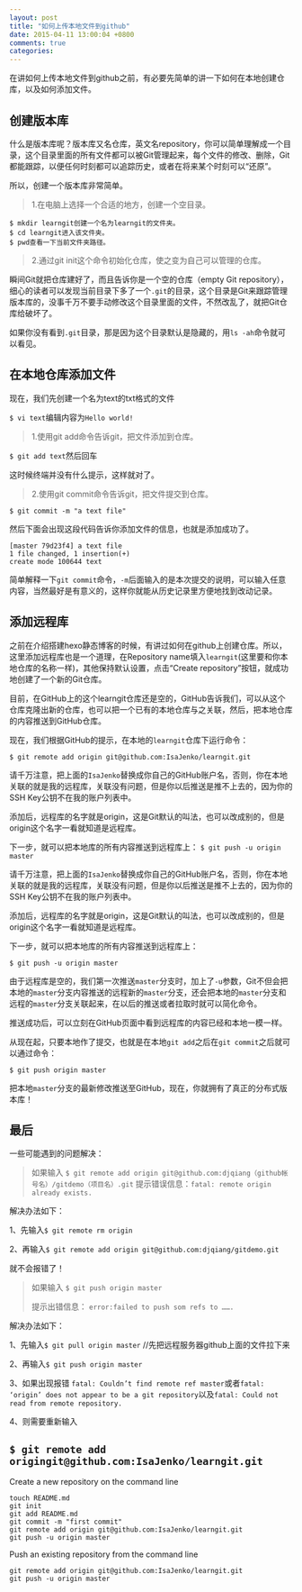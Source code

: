 ```yaml
---
layout: post
title: "如何上传本地文件到github"
date: 2015-04-11 13:00:04 +0800
comments: true
categories: 
---
```


在讲如何上传本地文件到github之前，有必要先简单的讲一下如何在本地创建仓库，以及如何添加文件。

## 创建版本库
什么是版本库呢？版本库又名仓库，英文名repository，你可以简单理解成一个目录，这个目录里面的所有文件都可以被Git管理起来，每个文件的修改、删除，Git都能跟踪，以便任何时刻都可以追踪历史，或者在将来某个时刻可以“还原”。

<!--more-->

所以，创建一个版本库非常简单。
>1.在电脑上选择一个合适的地方，创建一个空目录。
	
	$ mkdir learngit创建一个名为learngit的文件夹。
	$ cd learngit进入该文件夹。
	$ pwd查看一下当前文件夹路径。
>2.通过git init这个命令初始化仓库，使之变为自己可以管理的仓库。

瞬间Git就把仓库建好了，而且告诉你是一个空的仓库（empty Git repository），细心的读者可以发现当前目录下多了一个`.git`的目录，这个目录是Git来跟踪管理版本库的，没事千万不要手动修改这个目录里面的文件，不然改乱了，就把Git仓库给破坏了。

如果你没有看到`.git`目录，那是因为这个目录默认是隐藏的，用`ls -ah`命令就可以看见。
## 在本地仓库添加文件
现在，我们先创建一个名为text的txt格式的文件

`$ vi text`编辑内容为`Hello world!`
>1.使用git add命令告诉git，把文件添加到仓库。

`$ git add text`然后回车

这时候终端并没有什么提示，这样就对了。
>2.使用git commit命令告诉git，把文件提交到仓库。

`$ git commit -m "a text file"`

然后下面会出现这段代码告诉你添加文件的信息，也就是添加成功了。

	[master 79d23f4] a text file
	1 file changed, 1 insertion(+)
	create mode 100644 text

简单解释一下`git commit`命令，`-m`后面输入的是本次提交的说明，可以输入任意内容，当然最好是有意义的，这样你就能从历史记录里方便地找到改动记录。

## 添加远程库

之前在介绍搭建hexo静态博客的时候，有讲过如何在github上创建仓库。所以，这里添加远程库也是一个道理，在Repository name填入`learngit`(这里要和你本地仓库的名称一样)，其他保持默认设置，点击“Create repository”按钮，就成功地创建了一个新的Git仓库。

目前，在GitHub上的这个learngit仓库还是空的，GitHub告诉我们，可以从这个仓库克隆出新的仓库，也可以把一个已有的本地仓库与之关联，然后，把本地仓库的内容推送到GitHub仓库。

现在，我们根据GitHub的提示，在本地的`learngit`仓库下运行命令：
	
	$ git remote add origin git@github.com:IsaJenko/learngit.git
请千万注意，把上面的`IsaJenko`替换成你自己的GitHub账户名，否则，你在本地关联的就是我的远程库，关联没有问题，但是你以后推送是推不上去的，因为你的SSH Key公钥不在我的账户列表中。

添加后，远程库的名字就是origin，这是Git默认的叫法，也可以改成别的，但是origin这个名字一看就知道是远程库。

下一步，就可以把本地库的所有内容推送到远程库上：
`$ git push -u origin master`

请千万注意，把上面的`IsaJenko`替换成你自己的GitHub账户名，否则，你在本地关联的就是我的远程库，关联没有问题，但是你以后推送是推不上去的，因为你的SSH Key公钥不在我的账户列表中。

添加后，远程库的名字就是origin，这是Git默认的叫法，也可以改成别的，但是origin这个名字一看就知道是远程库。

下一步，就可以把本地库的所有内容推送到远程库上：

`$ git push -u origin master`

由于远程库是空的，我们第一次推送`master`分支时，加上了`-u`参数，Git不但会把本地的`master`分支内容推送的远程新的`master`分支，还会把本地的`master`分支和远程的`master`分支关联起来，在以后的推送或者拉取时就可以简化命令。

推送成功后，可以立刻在GitHub页面中看到远程库的内容已经和本地一模一样。

从现在起，只要本地作了提交，也就是在本地`git add`之后在`git commit`之后就可以通过命令：

`$ git push origin master`

把本地`master`分支的最新修改推送至GitHub，现在，你就拥有了真正的分布式版本库！

## 最后

一些可能遇到的问题解决：

>如果输入
`$ git remote add origin git@github.com:djqiang（github帐号名）/gitdemo（项目名）.git`
提示错误信息：`fatal: remote origin already exists.`

解决办法如下：

1、先输入`$ git remote rm origin`

2、再输入`$ git remote add origin git@github.com:djqiang/gitdemo.git`

就不会报错了！

>如果输入
`$ git push origin master`
>
>提示出错信息：
`error:failed to push som refs to …….`

解决办法如下：

1、先输入`$ git pull origin master` //先把远程服务器github上面的文件拉下来

2、再输入`$ git push origin master`

3、如果出现报错 `fatal: Couldn’t find remote ref master`或者`fatal: ‘origin’ does not appear to be a git repository`以及`fatal: Could not read from remote repository.`

4、则需要重新输入

`$ git remote add origingit@github.com:IsaJenko/learngit.git`
---
Create a new repository on the command line

	touch README.md
	git init
	git add README.md
	git commit -m "first commit"
	git remote add origin git@github.com:IsaJenko/learngit.git
	git push -u origin master
	
Push an existing repository from the command line

	git remote add origin git@github.com:IsaJenko/learngit.git
	git push -u origin master
